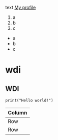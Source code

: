 text
[My profile](https://github.com/notTibi)
1. a
2. b
3. c
- a
- b
- c
# wdi
## WDI
```
print("Hello world!")
```
| Column |
|---|
|Row|
|Row|
